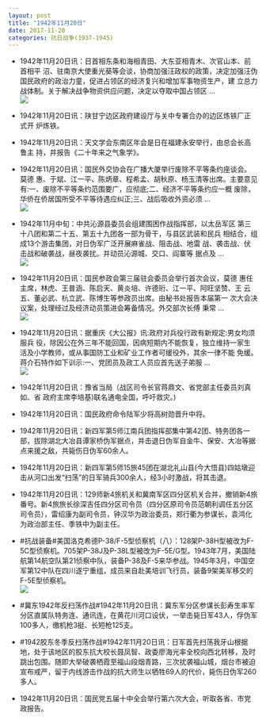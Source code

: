 ```yaml
---
layout: post
title: "1942年11月20日"
date: 2017-11-20
categories: 抗日战争(1937-1945)
---
```


<meta name="referrer" content="no-referrer" />

- 1942年11月20日讯：日首相东条和海相青田、大东亚相青木、次官山本、前首相平 沼、驻南京大使重光葵等会谈，协商加强汪政权的政策，决定加强汪伪 国民政府的政治力童，促进占领区的经济复兴和增加军事物资生产，建 立总力战体制。关于解决战争物资供应问题，决定以夺取中国占领区 ... <br/><img src="https://wx2.sinaimg.cn/large/aca367d8ly1flowd20z4lj20c8090aa3.jpg" />

- 1942年11月20日讯：陕甘宁边区政府建设厅与关中专署合办的边区炼铁厂正式开 炉炼铁。 

- 1942年11月20日讯：天文学会东南区年会是日在福建永安举行，由总会长高鲁主 持，并报告《二十年来之气象学》。 

- 1942年11月20日讯：国民外交协会在广播大厦举行废除不平等条约座谈会。莫德 惠、于斌、江一平、陈炳章、程希孟、胡秋原、杨玉清等出席。主要意见 有:一、废除不平等条约范围要广，应彻底;二、经济不平等条约应一概 废除，华侨在侨居国所受不平等待遇应纠正;三、战后吸收外资必须 ... <br/><img src="https://wx4.sinaimg.cn/large/aca367d8ly1flor5w9xv2j20c80aymx9.jpg" />

- 1942年11月中旬：中共沁源县委员会组建围困作战指挥部，以太岳军区 第三十八团和第二十五、第五十九团各一部为骨干，与县区武装和民兵 相结合，组成13个游击集团，对日伪军广泛开展麻雀战、阻击战、地雷 战、袭击战、伏击战和破袭战，昼夜袭扰。并动员沁源城、交口、阎寨等 据点及 ... <br/><img src="https://wx1.sinaimg.cn/large/aca367d8ly1flopeke0egj20c809zmx8.jpg" />

- 1942年11月20日讯：国民参政会第三届驻会委员会举行首次会议，莫德 惠任主席，林虎、王普涵、陈启天、黄炎培、许德珩、江一平、阿旺坚赞、王 云五、董必武、杭立武、陈博生等参政员出席。由秘书处报告本届第一 次大会决议案，处理经过及经济动员策进会筹备情况。外交部次长傅 秉常 ... <br/><img src="https://wx3.sinaimg.cn/large/aca367d8ly1flonp1utc4j20c80bx0sv.jpg" />

- 1942年11月20日讯：据重庆《大公报》讯:政府对兵役行政有新规定:男女均须服兵 役，除因公在外三年不能回国，因病短期内不能恢复，独立维持一家生 活及小学教师，或从事国防工业和矿业工作者可缓役外，其余一律不能 免缓。蒋介石特作如下训示:一、党团员及政工人员应首先送子弟服 ... <br/><img src="https://wx2.sinaimg.cn/large/aca367d8ly1flolykkjxaj20c80aymxa.jpg" />

- 1942年11月20日讯：豫省当局（战区司令长官蒋鼎文、省党部主任委员刘真如、省 政府主席李培基)联名通电全国，呼吁救灾。) 

- 1942年11月20日讯：国民政府命令陆军少将高树勋晋升中将。 

- 1942年11月20日讯：新四军第5师江南兵团指挥部集中第42团、特务团各一部，拔除湖北大冶县谭家桥伪军据点，并击退日伪军自金牛、保安、大冶等据点来援之敌，共毙伤日伪军60余人。 

- 1942年11月20日讯：新四军第5师15旅45团在湖北礼山县(今大悟县)四姑墩迎击从河口出发“扫荡”的日军骑兵300余人，经3小时激战，将其击退。 

- 1942年11月20日讯：129师新4旅机关和冀南军区四分区机关合并，撤销新4旅番号。新4旅旅长徐深吉任四分区司令员（四分区原司令员范朝利调任五分区司令员），雷绍康为副司令员，钟汉华为政治委员，郑行衢为参谋长，袁鸿化为政治部主任、季铁中为副主任。 

- #抗战装备#美国洛克希德P-38/F-5型侦察机（八）：128架P-38H型被改为F-5C型侦察机。705架P-38J及P-38L型被改为F-5E/G型。1943年7月，美国陆航第14航空队第21侦察中队，装备P-38及F-5来华参战。1945年3月，中国空军第12中队在四川遂宁重组，成员来自赴美培训飞行员，装备9架美军移交的F-5E型侦察机。 <br/><img src="https://wx3.sinaimg.cn/large/aca367d8ly1flobka547qj20b40kkwgv.jpg" />

- #冀东1942年反扫荡作战#1942年11月20日讯：冀东军分区参谋长彭寿生率军分区直属队特务连、通讯连，在黄花川河口设伏，一举击毙日军43人，俘伪军100多人，缴机枪3挺、长短枪125支。 

- #1942胶东冬季反扫荡作战#1942年11月20日讯：日军首先扫荡我牙山根据地，处于该地区的胶东抗大校长聂凤智、政委廖海光率全校向西北转移，及时跳出包围。随即大举破袭栖霞至福山段烟青路，三次扰袭福山城，烟台市被迫宣布戒严，留于内线游击作战的抗大师生以牺牲69人的代价，毙伤日伪军260多人。 

- 1942年11月20日讯：国民党五届十中全会举行第六次大会，听取各省、市党政报告。 

